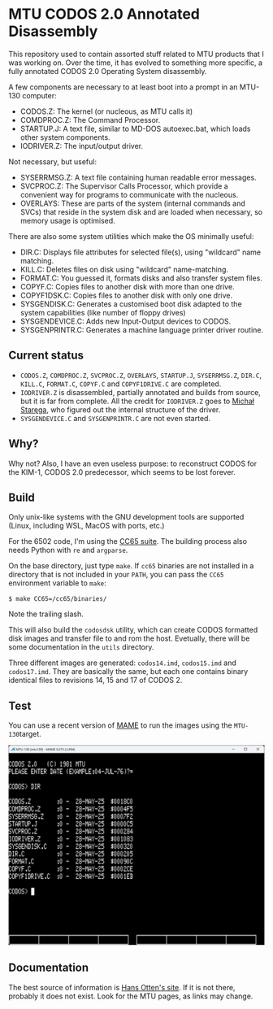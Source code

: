 # MTU CODOS 2.0 Annotated Disassembly

This repository used to contain assorted stuff related to MTU products that I was working on. Over the time, it has evolved to something more specific, a fully annotated CODOS 2.0 Operating System disassembly.

A few components are necessary to at least boot into a prompt in an MTU-130 computer:

* CODOS.Z: The kernel (or nucleous, as MTU calls it)
* COMDPROC.Z: The Command Processor.
* STARTUP.J: A text file, similar to MD-DOS autoexec.bat, which loads other system components.
* IODRIVER.Z: The input/output driver.

Not necessary, but useful:

* SYSERRMSG.Z: A text file containing human readable error messages.
* SVCPROC.Z: The Supervisor Calls Processor, which provide a convenient way for programs to communicate with the nucleous.
* OVERLAYS: These are parts of the system (internal commands and SVCs) that reside in the system disk and are loaded when necessary, so memory usage is optimised.

There are also some system utilities which make the OS minimally useful:

* DIR.C: Displays file attributes for selected file(s), using "wildcard" name matching. 
* KILL.C: Deletes files on disk using "wildcard" name-matching.
* FORMAT.C: You guessed it, formats disks and also transfer system files.
* COPYF.C: Copies files to another disk with more than one drive.
* COPYF1DSK.C: Copies files to another disk with only one drive.
* SYSGENDISK.C: Generates a customised boot disk adapted to the system capabilities (like number of floppy drives)
* SYSGENDEVICE.C: Adds new Input-Output devices to CODOS.
* SYSGENPRINTR.C: Generates a machine language printer driver routine.

## Current status

* `CODOS.Z`, `COMDPROC.Z`, `SVCPROC.Z`, `OVERLAYS`, `STARTUP.J`, `SYSERRMSG.Z`, `DIR.C`, `KILL.C`, `FORMAT.C`, `COPYF.C` and `COPYF1DRIVE.C` are completed.
* `IODRIVER.Z` is disassembled, partially annotated and builds from source, but it is far from complete. All the credit for `IODRIVER.Z` goes to [Michał Staręga](https://github.com/McGyverMauser98k/MTU-130-CODOS), who figured out the internal structure of the driver.
* `SYSGENDEVICE.C` and `SYSGENPRINTR.C` are not even started.

## Why?

Why not? Also, I have an even useless purpose: to reconstruct CODOS for the KIM-1, CODOS 2.0 predecessor, which seems to be lost forever.

## Build

Only unix-like systems with the GNU development tools are supported (Linux, including WSL, MacOS with ports, etc.)

For the 6502 code, I'm using the [CC65 suite](https://www.cc65.org/). The building process also needs Python with `re` and `argparse`.

On the base directory, just type `make`. If `cc65` binaries are not installed in a directory that is not included in your `PATH`, you can pass the `CC65` environment variable to `make`:
```
$ make CC65=/cc65/binaries/
```
Note the trailing slash.

This will also build the `codosdsk` utility, which can create CODOS formatted disk images and transfer file to and rom the host. Evetually, there will be some documentation in the `utils` directory.

Three different images are generated: `codos14.imd`, `codos15.imd` and `codos17.imd`. They are basically the same, but each one contains binary identical files to revisions 14, 15 and 17 of CODOS 2.

## Test

You can use a recent version of [MAME](https://www.mamedev.org/) to run the images using the `MTU-130`target.

![image](https://raw.githubusercontent.com/eduardocasino/mtu-misc/main/img/screenshot.png)

## Documentation

The best source of information is [Hans Otten's site](http://retro.hansotten.nl/). If it is not there, probably it does not exist. Look for the MTU pages, as links may change.
